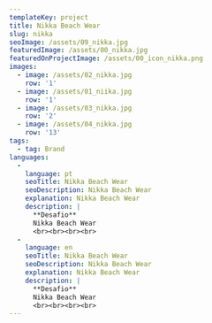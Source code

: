 ```yaml
---
templateKey: project
title: Nikka Beach Wear
slug: nikka
seoImage: /assets/09_nikka.jpg
featuredImage: /assets/00_nikka.jpg
featuredOnProjectImage: /assets/00_icon_nikka.png
images:
  - image: /assets/02_nikka.jpg
    row: '1'
  - image: /assets/01_niika.jpg
    row: '1'
  - image: /assets/03_nikka.jpg
    row: '2'
  - image: /assets/04_nikka.jpg
    row: '13'
tags:
  - tag: Brand
languages:
  - 
    language: pt
    seoTitle: Nikka Beach Wear
    seoDescription: Nikka Beach Wear
    explanation: Nikka Beach Wear
    description: |
      **Desafio**
      Nikka Beach Wear
      <br><br><br><br>
  -
    language: en
    seoTitle: Nikka Beach Wear
    seoDescription: Nikka Beach Wear
    explanation: Nikka Beach Wear
    description: |
      **Desafio**
      Nikka Beach Wear
      <br><br><br><br>
---
```


